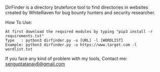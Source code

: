 DirFinder is a directory bruteforce tool to find directories
in websites created by WhiteRaven for bug bounty hunters and 
security researcher.


How To Use:

    At first download the required modules by typing "pip3 install -r requirements.txt" 
    Type   : python3 dirfinder.py -u [URL] -l [WORDLIST]
    Example: python3 dirfinder.py -u https://www.target.com -l wordlist.txt

If you face any kind of problem with my tools,
Contact me: senguptatanay6@gmail.com
